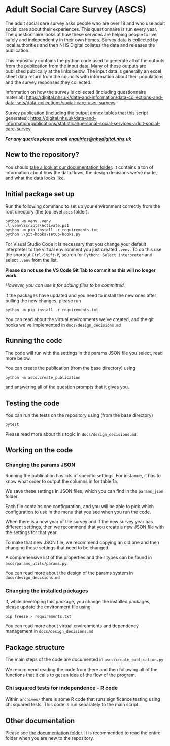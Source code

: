 # Adult Social Care Survey (ASCS)

The adult social care survey asks people who are over 18 and who use adult social care about their experiences. This questionnaire is run every year. The questionnaire looks at how these services are helping people to live safely and independently in their own homes. Survey data is collected by local authorities and then NHS Digital collates the data and releases the publication.

This repository contains the python code used to generate all of the outputs from the publication from the input data. Many of these outputs are published publically at the links below. The input data is generally an excel sheet data return from the councils with information about their populations, and the survey responses they collected.

Information on how the survey is collected (including questionnaire material):
https://digital.nhs.uk/data-and-information/data-collections-and-data-sets/data-collections/social-care-user-surveys

Survey publication (including the output annex tables that this script generates):
https://digital.nhs.uk/data-and-information/publications/statistical/personal-social-services-adult-social-care-survey

**_For any queries please email enquiries@nhsdigital.nhs.uk_**

## New to the repository?

You should [take a look at our documentation folder](docs). It contains a ton of information about how the data flows, the design decisions we've made, and what the data looks like.

## Initial package set up

Run the following command to set up your environment correctly from the root directory (the top level `ascs` folder).

```
python -m venv .venv
.\.venv\Scripts\Activate.ps1
python -m pip install -r requirements.txt
python .\git-hooks\setup-hooks.py
```

For Visual Studio Code it is necessary that you change your default interpreter to the virtual environment you just created `.venv`. To do this use the shortcut `Ctrl-Shift-P`, search for `Python: Select interpreter` and select `.venv` from the list.

**Please do not use the VS Code Git Tab to commit as this will no longer work.**

_However, you can use it for adding files to be committed._

if the packages have updated and you need to install the new ones after pulling the new changes, please run

```
python -m pip install -r requirements.txt
```

You can read about the virtual environments we've created, and the git hooks we've implemented in `docs/design_decisions.md`

## Running the code

The code will run with the settings in the params JSON file you select, read more below.

You can create the publication (from the base directory) using

```
python -m ascs.create_publication
```

and answering all of the question prompts that it gives you.

## Testing the code

You can run the tests on the repository using (from the base directory)

```
pytest
```

Please read more about this topic in `docs/design_decisions.md`.

## Working on the code

### Changing the params JSON

Running the publication has lots of specific settings. For instance, it has to know what order to output the columns in for table 1a.

We save these settings in JSON files, which you can find in the `params_json` folder.

Each file contains one configuration, and you will be able to pick which configuration to use in the menu that you see when you run the code.

When there is a new year of the survey and if the new survey year has different settings, then we recommend that you create a new JSON file with the settings for that year.

To make that new JSON file, we recommend copying an old one and then changing those settings that need to be changed.

A comprehensive list of the properties and their types can be found in `ascs/params_utils/params.py`.

You can read more about the design of the params system in `docs/design_decisions.md`

### Changing the installed packages

If, while developing this package, you change the installed packages, please update the environment file using

```
pip freeze > requirements.txt
```

You can read more about virtual environments and dependency management in `docs/design_decisions.md`

## Package structure

The main steps of the code are documented in `ascs/create_publication.py`

We recommend reading the code from there and then following all of the functions that it calls to get an idea of the flow of the program.

### Chi squared tests for independence - R code

Within `archives/` there is some R code that runs significance testing using chi squared tests. This code is run separately to the main script.

## Other documentation

Please see [the documentation folder](docs). It is recommended to read the entire folder when you are new to the repository.
